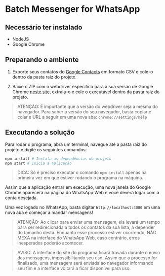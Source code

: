 # Batch Messenger for WhatsApp

## Necessário ter instalado

* NodeJS
* Google Chrome

## Preparando o ambiente

1. Exporte seus contatos do [Google Contacts](https://contacts.google.com) em formato CSV e cole-o dentro da pasta raiz do projeto.

2. Baixe o ZIP com o webdriver específico para a sua versão de Google Chrome [neste site](https://chromedriver.chromium.org/downloads), extraia-o e cole o executável dentro da pasta raiz do projeto.

> ATENÇÃO: É importante que a versão do webdriver seja a mesma do navegador. Para saber a versão do seu navegador, basta copiar e colar a URL a seguir em uma nova aba: ``chrome://settings/help``

## Executando a solução

Para rodar o programa, abra um terminal, navegue até a pasta raiz do projeto e digite os seguintes comandos:

```bash
npm install # Instala as dependências do projeto
npm start # Inicia a aplicação
```

> DICA: Só é preciso executar o comando ``npm install`` apenas na primeira vez em que estiver rodando o programa na máquina.

Assim que a aplicação entrar em execução, uma nova janela do Google Chrome aparecerá na página do WhatsApp Web e você deverá logar com a conta desejada.

Uma vez logado no WhatsApp, basta digitar ``http://localhost:4000`` em uma nova aba e começar a mandar mensagens!

> ATENÇÃO: Ao clicar para enviar uma mensagem, ela levará um tempo para ser redirecionada a todos os contatos da sua lista, a depender do tamanho desta. Enquanto esse processo estiver ocorrendo, NÃO MEXA na interface do WhatsApp Web, caso contrário, erros inesperados poderão acontecer.

> AVISO: A interface do site do programa ficará travada durante o envio das mensagens, impossibilitando seu uso. Assim que o processo for finalizado, uma mensagem será enviada ao navegador informando seu fim e a interface voltará a ficar disponível para uso.
